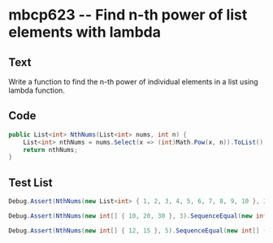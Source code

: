 # mbcp623 -- Find n-th power of list elements with lambda

## Text

Write a function to find the n-th power of individual elements in a list using lambda function.

## Code

```csharp
public List<int> NthNums(List<int> nums, int n) {
    List<int> nthNums = nums.Select(x => (int)Math.Pow(x, n)).ToList();
    return nthNums;
}
```

## Test List

```csharp
Debug.Assert(NthNums(new List<int> { 1, 2, 3, 4, 5, 6, 7, 8, 9, 10 }, 2).SequenceEqual(new List<int> { 1, 4, 9, 16, 25, 36, 49, 64, 81, 100 }));
```

```csharp
Debug.Assert(NthNums(new int[] { 10, 20, 30 }, 3).SequenceEqual(new int[] { 1000, 8000, 27000 }));
```

```csharp
Debug.Assert(NthNums(new int[] { 12, 15 }, 5).SequenceEqual(new int[] { 248832, 759375 }));
```
